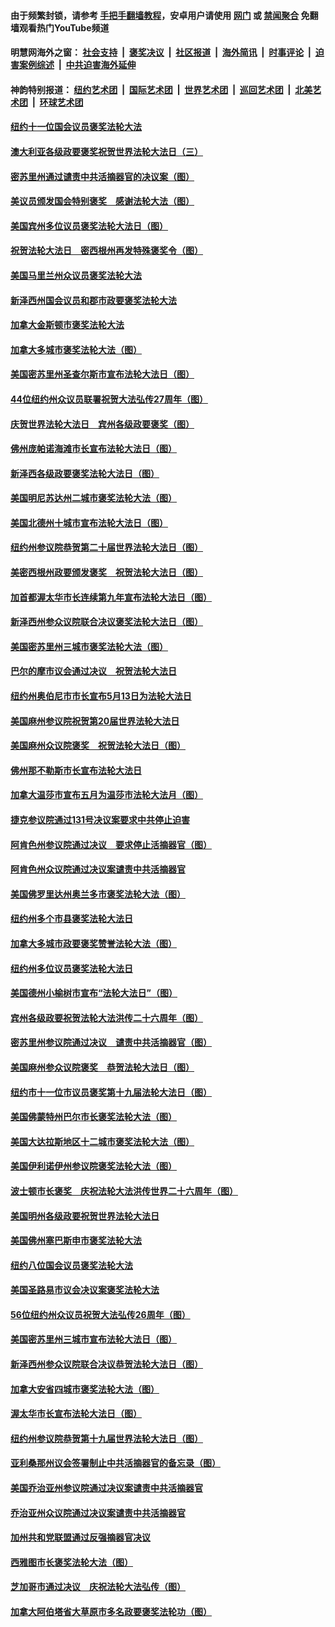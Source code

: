 #### 由于频繁封锁，请参考 [手把手翻墙教程](https://github.com/gfw-breaker/guides/wiki/)，安卓用户请使用 [网门](https://github.com/gfw-breaker/bn-android/blob/master/ogate.md?t=05260902) 或 [禁闻聚合](https://github.com/gfw-breaker/bn-android) 免翻墙观看热门YouTube频道 

#### 明慧网海外之窗：&nbsp;[社会支持](140.md?t=05260902) &nbsp;|&nbsp; [褒奖决议](282.md?t=05260902) &nbsp;|&nbsp; [社区报道](91.md?t=05260902) &nbsp;|&nbsp; [海外简讯](245.md?t=05260902) &nbsp;|&nbsp; [时事评论](251.md?t=05260902) &nbsp;|&nbsp; [迫害案例综述](328.md?t=05260902) &nbsp;|&nbsp; [中共迫害海外延伸](236.md?t=05260902) 

#### 神韵特别报道：&nbsp;[纽约艺术团](nf4778.md?t=05260902) &nbsp;|&nbsp; [国际艺术团](nf4780.md?t=05260902) &nbsp;|&nbsp; [世界艺术团](nf5951.md?t=05260902) &nbsp;|&nbsp; [巡回艺术团](nf4779.md?t=05260902) &nbsp;|&nbsp; [北美艺术团](nf1148019.md?t=05260902) &nbsp;|&nbsp; [环球艺术团](nf1299941.md?t=05260902)  

#### [纽约十一位国会议员褒奖法轮大法](../pages/282/387902.md?t=05260902) 

#### [澳大利亚各级政要褒奖祝贺世界法轮大法日（三）](../pages/282/387882.md?t=05260902) 

#### [密苏里州通过谴责中共活摘器官的决议案（图）](../pages/282/387885.md?t=05260902) 

#### [美议员颁发国会特别褒奖　感谢法轮大法（图）](../pages/282/387731.md?t=05260902) 

#### [美国宾州多位议员褒奖法轮大法日（图）](../pages/282/387733.md?t=05260902) 

#### [祝贺法轮大法日　密西根州再发特殊褒奖令（图）](../pages/282/387742.md?t=05260902) 

#### [美国马里兰州众议员褒奖法轮大法](../pages/282/387564.md?t=05260902) 

#### [新泽西州国会议员和郡市政要褒奖法轮大法](../pages/282/387429.md?t=05260902) 

#### [加拿大金斯顿市褒奖法轮大法](../pages/282/387418.md?t=05260902) 

#### [加拿大多城市褒奖法轮大法（图）](../pages/282/387299.md?t=05260902) 

#### [美国密苏里州圣查尔斯市宣布法轮大法日（图）](../pages/282/387295.md?t=05260902) 

#### [44位纽约州众议员联署祝贺大法弘传27周年（图）](../pages/282/387219.md?t=05260902) 

#### [庆贺世界法轮大法日　宾州各级政要褒奖（图）](../pages/282/387253.md?t=05260902) 

#### [佛州庞帕诺海滩市长宣布法轮大法日（图）](../pages/282/387168.md?t=05260902) 

#### [新泽西各级政要褒奖法轮大法日（图）](../pages/282/387171.md?t=05260902) 

#### [美国明尼苏达州二城市褒奖法轮大法（图）](../pages/282/387177.md?t=05260902) 

#### [美国北德州十城市宣布法轮大法日（图）](../pages/282/386793.md?t=05260902) 

#### [纽约州参议院恭贺第二十届世界法轮大法日（图）](../pages/282/386619.md?t=05260902) 

#### [美密西根州政要颁发褒奖　祝贺法轮大法日（图）](../pages/282/386617.md?t=05260902) 

#### [加首都渥太华市长连续第九年宣布法轮大法日（图）](../pages/282/386409.md?t=05260902) 

#### [新泽西州参众议院联合决议褒奖法轮大法日（图）](../pages/282/386417.md?t=05260902) 

#### [美国密苏里州三城市褒奖法轮大法（图）](../pages/282/386410.md?t=05260902) 

#### [巴尔的摩市议会通过决议　祝贺法轮大法日](../pages/282/386371.md?t=05260902) 

#### [纽约州奥伯尼市市长宣布5月13日为法轮大法日](../pages/282/386096.md?t=05260902) 

#### [美国麻州参议院祝贺第20届世界法轮大法日](../pages/282/386097.md?t=05260902) 

#### [美国麻州众议院褒奖　祝贺法轮大法日（图）](../pages/282/386022.md?t=05260902) 

#### [佛州那不勒斯市长宣布法轮大法日](../pages/282/385932.md?t=05260902) 

#### [加拿大温莎市宣布五月为温莎市法轮大法月（图）](../pages/282/385849.md?t=05260902) 

#### [捷克参议院通过131号决议案要求中共停止迫害](../pages/282/384286.md?t=05260902) 

#### [阿肯色州参议院通过决议　要求停止活摘器官（图）](../pages/282/383956.md?t=05260902) 

#### [阿肯色州众议院通过决议案谴责中共活摘器官](../pages/282/383340.md?t=05260902) 

#### [美国佛罗里达州奥兰多市褒奖法轮大法（图）](../pages/282/368616.md?t=05260902) 

#### [纽约州多个市县褒奖法轮大法日](../pages/282/368285.md?t=05260902) 

#### [加拿大多城市政要褒奖赞誉法轮大法（图）](../pages/282/368243.md?t=05260902) 

#### [纽约州多位议员褒奖法轮大法日](../pages/282/368183.md?t=05260902) 

#### [美国德州小榆树市宣布“法轮大法日”（图）](../pages/282/368125.md?t=05260902) 

#### [宾州各级政要祝贺法轮大法洪传二十六周年（图）](../pages/282/367896.md?t=05260902) 

#### [密苏里州参议院通过决议　谴责中共活摘器官（图）](../pages/282/366798.md?t=05260902) 

#### [美国麻州参众议院褒奖　恭贺法轮大法日（图）](../pages/282/366636.md?t=05260902) 

#### [纽约市十一位市议员褒奖第十九届法轮大法日（图）](../pages/282/366678.md?t=05260902) 

#### [美国佛蒙特州巴尔市长褒奖法轮大法（图）](../pages/282/366583.md?t=05260902) 

#### [美国大达拉斯地区十二城市褒奖法轮大法（图）](../pages/282/366561.md?t=05260902) 

#### [美国伊利诺伊州参议院褒奖法轮大法（图）](../pages/282/366586.md?t=05260902) 

#### [波士顿市长褒奖　庆祝法轮大法洪传世界二十六周年（图）](../pages/282/366433.md?t=05260902) 

#### [美国明州各级政要祝贺世界法轮大法日](../pages/282/366190.md?t=05260902) 

#### [美国佛州塞巴斯申市褒奖法轮大法](../pages/282/366209.md?t=05260902) 

#### [纽约八位国会议员褒奖法轮大法](../pages/282/366055.md?t=05260902) 

#### [美国圣路易市议会决议案褒奖法轮大法](../pages/282/366014.md?t=05260902) 

#### [56位纽约州众议员祝贺大法弘传26周年（图）](../pages/282/365854.md?t=05260902) 

#### [美国密苏里州三城市宣布法轮大法日（图）](../pages/282/365833.md?t=05260902) 

#### [新泽西州参众议院联合决议恭贺法轮大法日（图）](../pages/282/365834.md?t=05260902) 

#### [加拿大安省四城市褒奖法轮大法（图）](../pages/282/365643.md?t=05260902) 

#### [渥太华市长宣布法轮大法日（图）](../pages/282/365644.md?t=05260902) 

#### [纽约州参议院恭贺第十九届世界法轮大法日（图）](../pages/282/365599.md?t=05260902) 

#### [亚利桑那州议会签署制止中共活摘器官的备忘录（图）](../pages/282/363829.md?t=05260902) 

#### [美国乔治亚州参议院通过决议案谴责中共活摘器官](../pages/282/363581.md?t=05260902) 

#### [乔治亚州众议院通过决议案谴责中共活摘器官](../pages/282/363357.md?t=05260902) 

#### [加州共和党联盟通过反强摘器官决议](../pages/282/362609.md?t=05260902) 

#### [西雅图市长褒奖法轮大法（图）](../pages/282/351488.md?t=05260902) 

#### [芝加哥市通过决议　庆祝法轮大法弘传（图）](../pages/282/349323.md?t=05260902) 

#### [加拿大阿伯塔省大草原市多名政要褒奖法轮功（图）](../pages/282/349010.md?t=05260902) 


